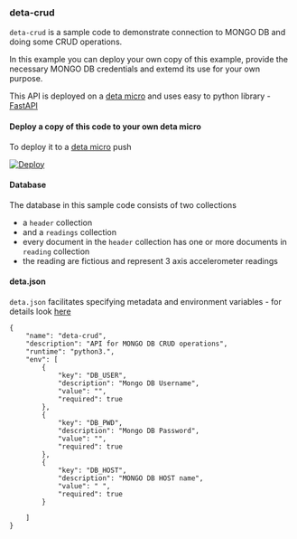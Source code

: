 ### deta-crud
`deta-crud` is a sample code to demonstrate connection to MONGO DB and doing some CRUD operations.

In this example you can deploy your own copy of this example, provide the necessary MONGO DB credentials and extemd its use for your own purpose.

This API is deployed on a [deta micro](https://www.deta.sh/) and uses easy to python library - [FastAPI](https://fastapi.tiangolo.com/)

#### Deploy a copy of this code to your own deta micro

To deploy it to a [deta micro](https://deta.sh) push 

[![Deploy](https://button.deta.dev/1/svg)](https://go.deta.dev/deploy?repo=https://github.com/ugmurthy/deta-crud)


#### Database
The database in this sample code consists of two collections
* a `header` collection
* and a `readings` collection
* every document in the `header` collection has one or more documents in `reading` collection
* the reading are fictious and represent 3 axis accelerometer  readings

#### deta.json

`deta.json` facilitates specifying metadata and environment variables - for details look [here](https://docs.deta.sh/docs/micros/deploy_to_deta_button/#metadata-environment-variables-and-cron)
```
{
    "name": "deta-crud",
    "description": "API for MONGO DB CRUD operations",
    "runtime": "python3.",
    "env": [
        {
            "key": "DB_USER",
            "description": "Mongo DB Username",
            "value": "",
            "required": true
        },
        {
            "key": "DB_PWD",
            "description": "Mongo DB Password",
            "value": "",
            "required": true
        },
        {
            "key": "DB_HOST",
            "description": "MONGO DB HOST name",
            "value": " ",
            "required": true
        }

    ]
}
```

